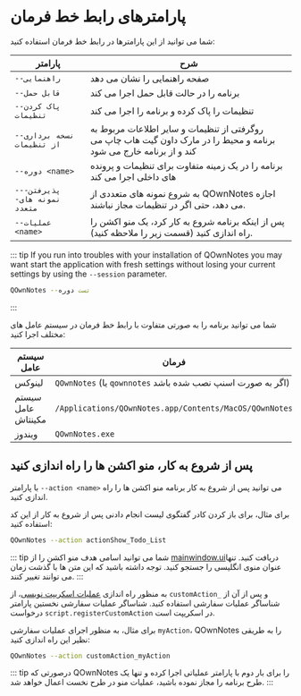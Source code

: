 # پارامترهای رابط خط فرمان

شما می توانید از این پارامترها در رابط خط فرمان استفاده کنید:

| پارامتر                     | شرح                                                                                                                 |
| --------------------------- | ------------------------------------------------------------------------------------------------------------------- |
| `--راهنمایی`                | صفحه راهنمایی را نشان می دهد                                                                                        |
| `--قابل حمل`                | برنامه را در حالت قابل حمل اجرا می کند                                                                              |
| `--پاک کردن تنظیمات `       | تنظیمات را پاک کرده و برنامه را اجرا می کند                                                                         |
| `--نسخه برداری از تنظیمات`  | روگرفتی از تنظیمات و سایر اطلاعات مربوط به برنامه و محیط را در مارک داون گیت هاب چاپ می کند و از برنامه خارج می شود |
| `--دوره <name>`       | برنامه را در یک زمینه متفاوت برای تنظیمات و پرونده های داخلی اجرا می کند                                            |
| `--پذیرفتن-نمونه های-متعدد` | به شروع نمونه های متعددی از QOwnNotes اجازه می دهد، حتی اگر در تنظیمات مجاز نباشند.                                 |
| `--عملیات <name>`     | پس از اینکه برنامه شروع به کار کرد، یک منو اکشن را راه اندازی کنید (قسمت زیر را ملاحظه کنید).                       |

::: tip
If you run into troubles with your installation of QOwnNotes you may want start the application with fresh settings without losing your current settings by using the `--session` parameter.

```bash
QOwnNotes --تست دوره
```
:::

شما می توانید برنامه را به صورتی متفاوت با رابط خط فرمان در سیستم عامل های مختلف اجرا کنید:

| سیستم عامل         | فرمان                                                      |
| ------------------ | ---------------------------------------------------------- |
| لینوکس             | `QOwnNotes` (یا `qownnotes` اگر به صورت اسنپ نصب شده باشد) |
| سیستم عامل مکینتاش | `/Applications/QOwnNotes.app/Contents/MacOS/QOwnNotes`     |
| ویندوز             | `QOwnNotes.exe`                                            |

## پس از شروع به کار، منو اکشن ها را راه اندازی کنید

با پارامتر `--action <name>` می توانید پس از شروع به کار برنامه منو اکشن ها را راه اندازی کنید.

برای مثال، برای باز کردن کادر گفتگوی لیست انجام دادنی پس از شروع به کار از این کد استفاده کنید:

```bash
QOwnNotes --action actionShow_Todo_List
```

::: tip
شما می توانید اسامی هدف منو اکشن را از [mainwindow.ui](https://github.com/pbek/QOwnNotes/blob/develop/src/mainwindow.ui)دریافت کنید. تنها عنوان منوی انگلیسی را جستجو کنید. توجه داشته باشید که این متن ها با گذشت زمان می توانند تغییر کنند.
:::

به منظور راه اندازی [عملیات اسکریپت نویسی](../scripting/methods-and-objects.md#registering-a-custom-action)، از `customAction_` و پس از آن از شناساگر عملیات سفارشی استفاده کنید. شناساگر عملیات سفارشی نخستین پارامتر درخواست `script.registerCustomAction` در اسکریپت است.

برای مثال، به منظور اجرای عملیات سفارشی `myAction`، QOwnNotes را به طریقی نظیر این راه اندازی کنید:

```bash
QOwnNotes --action customAction_myAction
```

::: tip
درصورتی که QOwnNotes را برای بار دوم با پارامتر عملیاتی اجرا کرده و تنها یک طرح برنامه را مجاز نموده باشید، عملیات منو در طرح نخست اعمال خواهد شد.
:::
